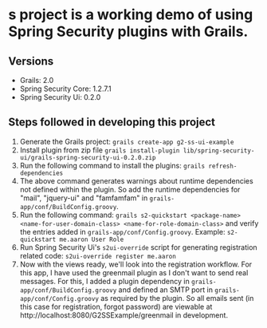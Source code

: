 s project is a working demo of using Spring Security plugins with Grails.
============================================================================

Versions
--------

 * Grails: 2.0
 * Spring Security Core: 1.2.7.1
 * Spring Security Ui: 0.2.0

Steps followed in developing this project
-----------------------------------------

1. Generate the Grails project: `grails create-app g2-ss-ui-example`
2. Install plugin from zip file `grails install-plugin lib/spring-security-ui/grails-spring-security-ui-0.2.0.zip`
3. Run the following command to install the plugins: `grails refresh-dependencies`
4. The above command generates warnings about runtime dependencies not defined within the plugin. So add the runtime dependencies for "mail", "jquery-ui" and "famfamfam" in `grails-app/conf/BuildConfig.groovy`.
5. Run the following command: `grails s2-quickstart <package-name> <name-for-user-domain-class> <name-for-role-domain-class>` and verify the entries added in `grails-app/conf/Config.groovy`. Example: `s2-quickstart me.aaron User Role`
6. Run Spring Security Ui's `s2ui-override` script for generating registration related code: `s2ui-override register me.aaron`
10. Now with the views ready, we'll look into the registration workflow. For this app, I have used the greenmail plugin as I don't want to send real messages. For this, I added a plugin dependency in `grails-app/conf/BuildConfig.groovy` and defined an SMTP port in `grails-app/conf/Config.groovy` as required by the plugin. So all emails sent (in this case for registration, forgot password) are viewable at http://localhost:8080/G2SSExample/greenmail in development.

